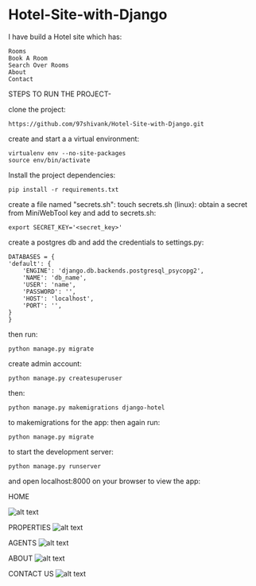 # Hotel-Site-with-Django


I have build a Hotel site which has:

    Rooms
    Book A Room
    Search Over Rooms
    About
    Contact

STEPS TO RUN THE PROJECT-

clone the project:

    https://github.com/97shivank/Hotel-Site-with-Django.git

create and start a a virtual environment:

    virtualenv env --no-site-packages
    source env/bin/activate
    
Install the project dependencies:    
    
    pip install -r requirements.txt
    
create a file named "secrets.sh":
touch secrets.sh (linux):
obtain a secret from MiniWebTool key and add to secrets.sh:

    export SECRET_KEY='<secret_key>'
    
create a postgres db and add the credentials to settings.py:

    DATABASES = {
    'default': {
        'ENGINE': 'django.db.backends.postgresql_psycopg2',
        'NAME': 'db_name',
        'USER': 'name',
        'PASSWORD': '',
        'HOST': 'localhost',
        'PORT': '',
    }
    }
    
then run:

    python manage.py migrate
    
create admin account:

    python manage.py createsuperuser
    
then:

    python manage.py makemigrations django-hotel
    
to makemigrations for the app:
then again run:

    python manage.py migrate
    
to start the development server:

    python manage.py runserver
    
and open localhost:8000 on your browser to view the app:    


HOME 

![alt text](https://user-images.githubusercontent.com/31972312/91582175-128a9300-e96d-11ea-8f82-586c8e2c24b7.png)

PROPERTIES
![alt text](https://user-images.githubusercontent.com/31972312/91582201-19b1a100-e96d-11ea-8932-3c43cf1b3ffe.png)

AGENTS
![alt text](https://user-images.githubusercontent.com/31972312/91582218-20401880-e96d-11ea-99b1-7280ea420572.png)

ABOUT
![alt text](https://user-images.githubusercontent.com/31972312/91581906-baec2780-e96c-11ea-81e3-4de59522ffcf.png)

CONTACT US 
![alt text](https://user-images.githubusercontent.com/31972312/91582243-27672680-e96d-11ea-95cd-b362163afdfe.png)
